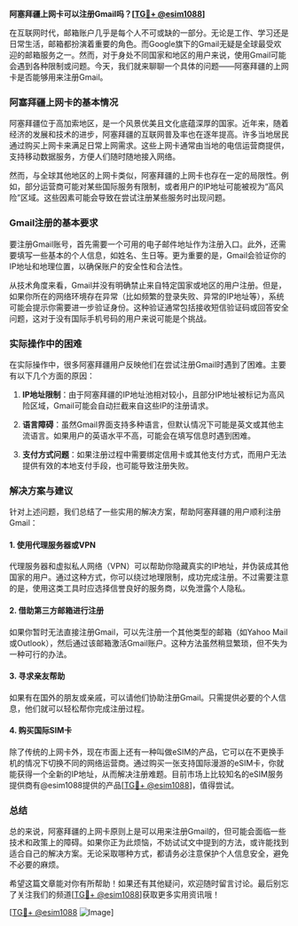 **阿塞拜疆上网卡可以注册Gmail吗？[[TG💪+ @esim1088](https://t.me/s/esim1088)]**

在互联网时代，邮箱账户几乎是每个人不可或缺的一部分。无论是工作、学习还是日常生活，邮箱都扮演着重要的角色。而Google旗下的Gmail无疑是全球最受欢迎的邮箱服务之一。然而，对于身处不同国家和地区的用户来说，使用Gmail可能会遇到各种限制或问题。今天，我们就来聊聊一个具体的问题——阿塞拜疆的上网卡是否能够用来注册Gmail。

### 阿塞拜疆上网卡的基本情况

阿塞拜疆位于高加索地区，是一个风景优美且文化底蕴深厚的国家。近年来，随着经济的发展和技术的进步，阿塞拜疆的互联网普及率也在逐年提高。许多当地居民通过购买上网卡来满足日常上网需求。这些上网卡通常由当地的电信运营商提供，支持移动数据服务，方便人们随时随地接入网络。

然而，与全球其他地区的上网卡类似，阿塞拜疆的上网卡也存在一定的局限性。例如，部分运营商可能对某些国际服务有限制，或者用户的IP地址可能被视为“高风险”区域。这些因素可能会导致在尝试注册某些服务时出现问题。

### Gmail注册的基本要求

要注册Gmail账号，首先需要一个可用的电子邮件地址作为注册入口。此外，还需要填写一些基本的个人信息，如姓名、生日等。更为重要的是，Gmail会验证你的IP地址和地理位置，以确保账户的安全性和合法性。

从技术角度来看，Gmail并没有明确禁止来自特定国家或地区的用户注册。但是，如果你所在的网络环境存在异常（比如频繁的登录失败、异常的IP地址等），系统可能会提示你需要进一步验证身份。这种验证通常包括接收短信验证码或回答安全问题，这对于没有国际手机号码的用户来说可能是个挑战。

### 实际操作中的困难

在实际操作中，很多阿塞拜疆用户反映他们在尝试注册Gmail时遇到了困难。主要有以下几个方面的原因：

1. **IP地址限制**：由于阿塞拜疆的IP地址池相对较小，且部分IP地址被标记为高风险区域，Gmail可能会自动拦截来自这些IP的注册请求。
   
2. **语言障碍**：虽然Gmail界面支持多种语言，但默认情况下可能是英文或其他主流语言。如果用户的英语水平不高，可能会在填写信息时遇到困难。

3. **支付方式问题**：如果注册过程中需要绑定信用卡或其他支付方式，而用户无法提供有效的本地支付手段，也可能导致注册失败。

### 解决方案与建议

针对上述问题，我们总结了一些实用的解决方案，帮助阿塞拜疆的用户顺利注册Gmail：

#### 1. 使用代理服务器或VPN
代理服务器和虚拟私人网络（VPN）可以帮助你隐藏真实的IP地址，并伪装成其他国家的用户。通过这种方式，你可以绕过地理限制，成功完成注册。不过需要注意的是，使用这类工具时应选择信誉良好的服务商，以免泄露个人隐私。

#### 2. 借助第三方邮箱进行注册
如果你暂时无法直接注册Gmail，可以先注册一个其他类型的邮箱（如Yahoo Mail或Outlook），然后通过该邮箱激活Gmail账户。这种方法虽然稍显繁琐，但不失为一种可行的办法。

#### 3. 寻求亲友帮助
如果有在国外的朋友或亲戚，可以请他们协助注册Gmail。只需提供必要的个人信息，他们就可以轻松帮你完成注册过程。

#### 4. 购买国际SIM卡
除了传统的上网卡外，现在市面上还有一种叫做eSIM的产品，它可以在不更换手机的情况下切换不同的网络运营商。通过购买一张支持国际漫游的eSIM卡，你就能获得一个全新的IP地址，从而解决注册难题。目前市场上比较知名的eSIM服务提供商有@esim1088提供的产品[[TG💪+ @esim1088](https://t.me/s/esim1088)]，值得尝试。

### 总结

总的来说，阿塞拜疆的上网卡原则上是可以用来注册Gmail的，但可能会面临一些技术和政策上的障碍。如果你正为此烦恼，不妨试试文中提到的方法，或许能找到适合自己的解决方案。无论采取哪种方式，都请务必注意保护个人信息安全，避免不必要的麻烦。

希望这篇文章能对你有所帮助！如果还有其他疑问，欢迎随时留言讨论。最后别忘了关注我们的频道[[TG💪+ @esim1088](https://t.me/s/esim1088)]获取更多实用资讯哦！

[[TG💪+ @esim1088](https://t.me/s/esim1088) ![Image](https://i.postimg.cc/4NQfJmqS/Snipaste-2025-05-13-00-14-12.png)]